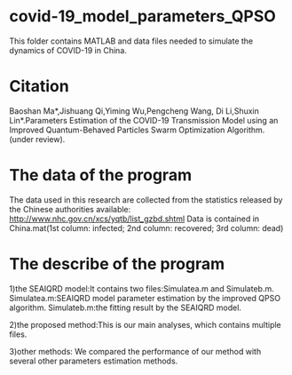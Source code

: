 # covid-19_model_parameters_QPSO
This folder contains MATLAB and data files needed to simulate the dynamics of COVID-19 in China.
# Citation
Baoshan Ma*,Jishuang Qi,Yiming Wu,Pengcheng Wang, Di Li,Shuxin Lin*.Parameters Estimation of the COVID-19 Transmission Model using an Improved Quantum-Behaved Particles Swarm Optimization Algorithm.(under review).
# The data of the program
The data used in this research are collected from the statistics released by the Chinese authorities available: http://www.nhc.gov.cn/xcs/yqtb/list_gzbd.shtml
Data is contained in China.mat(1st column: infected; 2nd column: recovered; 3rd column: dead)

# The describe of the program

1)the SEAIQRD model:It contains two files:Simulatea.m and Simulateb.m. Simulatea.m:SEAIQRD model parameter estimation by the improved QPSO algorithm. Simulateb.m:the fitting result by the SEAIQRD model.

2)the proposed method:This is our main analyses, which contains multiple files.

3)other methods: We compared the performance of our method with several other parameters estimation methods.


